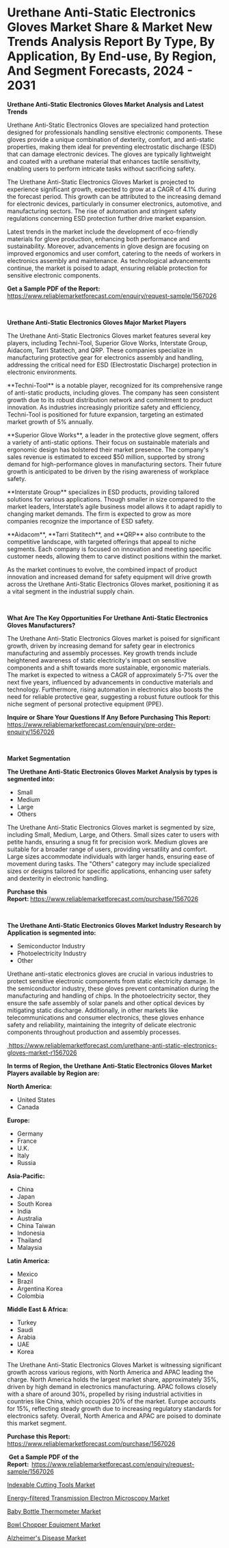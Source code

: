 <p><h1>Urethane Anti-Static Electronics Gloves Market Share & Market New Trends Analysis Report By Type, By Application, By End-use, By Region, And Segment Forecasts, 2024 - 2031</h1></p><p><strong>Urethane Anti-Static Electronics Gloves Market Analysis and Latest Trends</strong></p>
<p><p>Urethane Anti-Static Electronics Gloves are specialized hand protection designed for professionals handling sensitive electronic components. These gloves provide a unique combination of dexterity, comfort, and anti-static properties, making them ideal for preventing electrostatic discharge (ESD) that can damage electronic devices. The gloves are typically lightweight and coated with a urethane material that enhances tactile sensitivity, enabling users to perform intricate tasks without sacrificing safety.</p><p>The Urethane Anti-Static Electronics Gloves Market is projected to experience significant growth, expected to grow at a CAGR of 4.1% during the forecast period. This growth can be attributed to the increasing demand for electronic devices, particularly in consumer electronics, automotive, and manufacturing sectors. The rise of automation and stringent safety regulations concerning ESD protection further drive market expansion. </p><p>Latest trends in the market include the development of eco-friendly materials for glove production, enhancing both performance and sustainability. Moreover, advancements in glove design are focusing on improved ergonomics and user comfort, catering to the needs of workers in electronics assembly and maintenance. As technological advancements continue, the market is poised to adapt, ensuring reliable protection for sensitive electronic components.</p></p>
<p><strong>Get a Sample PDF of the Report:&nbsp;</strong> <a href="https://www.reliablemarketforecast.com/enquiry/request-sample/1567026">https://www.reliablemarketforecast.com/enquiry/request-sample/1567026</a></p>
<p>&nbsp;</p>
<p><strong>Urethane Anti-Static Electronics Gloves Major Market Players</strong></p>
<p><p>The Urethane Anti-Static Electronics Gloves market features several key players, including Techni-Tool, Superior Glove Works, Interstate Group, Aidacom, Tarri Statitech, and QRP. These companies specialize in manufacturing protective gear for electronics assembly and handling, addressing the critical need for ESD (Electrostatic Discharge) protection in electronic environments.</p><p>**Techni-Tool** is a notable player, recognized for its comprehensive range of anti-static products, including gloves. The company has seen consistent growth due to its robust distribution network and commitment to product innovation. As industries increasingly prioritize safety and efficiency, Techni-Tool is positioned for future expansion, targeting an estimated market growth of 5% annually.</p><p>**Superior Glove Works**, a leader in the protective glove segment, offers a variety of anti-static options. Their focus on sustainable materials and ergonomic design has bolstered their market presence. The company's sales revenue is estimated to exceed $50 million, supported by strong demand for high-performance gloves in manufacturing sectors. Their future growth is anticipated to be driven by the rising awareness of workplace safety.</p><p>**Interstate Group** specializes in ESD products, providing tailored solutions for various applications. Though smaller in size compared to the market leaders, Interstate’s agile business model allows it to adapt rapidly to changing market demands. The firm is expected to grow as more companies recognize the importance of ESD safety.</p><p>**Aidacom**, **Tarri Statitech**, and **QRP** also contribute to the competitive landscape, with targeted offerings that appeal to niche segments. Each company is focused on innovation and meeting specific customer needs, allowing them to carve distinct positions within the market.</p><p>As the market continues to evolve, the combined impact of product innovation and increased demand for safety equipment will drive growth across the Urethane Anti-Static Electronics Gloves market, positioning it as a vital segment in the industrial supply chain.</p></p>
<p>&nbsp;</p>
<p><strong>What Are The Key Opportunities For Urethane Anti-Static Electronics Gloves Manufacturers?</strong></p>
<p><p>The Urethane Anti-Static Electronics Gloves market is poised for significant growth, driven by increasing demand for safety gear in electronics manufacturing and assembly processes. Key growth trends include heightened awareness of static electricity's impact on sensitive components and a shift towards more sustainable, ergonomic materials. The market is expected to witness a CAGR of approximately 5-7% over the next five years, influenced by advancements in conductive materials and technology. Furthermore, rising automation in electronics also boosts the need for reliable protective gear, suggesting a robust future outlook for this niche segment of personal protective equipment (PPE).</p></p>
<p><strong>Inquire or Share Your Questions If Any Before Purchasing This Report:</strong> <a href="https://www.reliablemarketforecast.com/enquiry/pre-order-enquiry/1567026">https://www.reliablemarketforecast.com/enquiry/pre-order-enquiry/1567026</a></p>
<p>&nbsp;</p>
<p><strong>Market Segmentation</strong></p>
<p><strong>The Urethane Anti-Static Electronics Gloves Market Analysis by types is segmented into:</strong></p>
<p><ul><li>Small</li><li>Medium</li><li>Large</li><li>Others</li></ul></p>
<p><p>The Urethane Anti-Static Electronics Gloves market is segmented by size, including Small, Medium, Large, and Others. Small sizes cater to users with petite hands, ensuring a snug fit for precision work. Medium gloves are suitable for a broader range of users, providing versatility and comfort. Large sizes accommodate individuals with larger hands, ensuring ease of movement during tasks. The "Others" category may include specialized sizes or designs tailored for specific applications, enhancing user safety and dexterity in electronic handling.</p></p>
<p><strong>Purchase this Report:&nbsp;</strong><a href="https://www.reliablemarketforecast.com/purchase/1567026">https://www.reliablemarketforecast.com/purchase/1567026</a></p>
<p>&nbsp;</p>
<p><strong>The Urethane Anti-Static Electronics Gloves Market Industry Research by Application is segmented into:</strong></p>
<p><ul><li>Semiconductor Industry</li><li>Photoelectricity Industry</li><li>Other</li></ul></p>
<p><p>Urethane anti-static electronics gloves are crucial in various industries to protect sensitive electronic components from static electricity damage. In the semiconductor industry, these gloves prevent contamination during the manufacturing and handling of chips. In the photoelectricity sector, they ensure the safe assembly of solar panels and other optical devices by mitigating static discharge. Additionally, in other markets like telecommunications and consumer electronics, these gloves enhance safety and reliability, maintaining the integrity of delicate electronic components throughout production and assembly processes.</p></p>
<p><a href="https://www.reliablemarketforecast.com/urethane-anti-static-electronics-gloves-market-r1567026">&nbsp;https://www.reliablemarketforecast.com/urethane-anti-static-electronics-gloves-market-r1567026</a></p>
<p><strong>In terms of Region, the Urethane Anti-Static Electronics Gloves Market Players available by Region are:</strong></p>
<p>
    <p> <strong> North America: </strong>
        <ul>
            <li>United States</li>
            <li>Canada</li>
        </ul>
        </p> 
    <p> <strong> Europe: </strong>
        <ul>
            <li>Germany</li>
            <li>France</li>
            <li>U.K.</li>
            <li>Italy</li>
            <li>Russia</li>
        </ul>
        </p> 
    <p> <strong> Asia-Pacific: </strong>
        <ul>
            <li>China</li>
            <li>Japan</li>
            <li>South Korea</li>
            <li>India</li>
            <li>Australia</li>
            <li>China Taiwan</li>
            <li>Indonesia</li>
            <li>Thailand</li>
            <li>Malaysia</li>
        </ul>
        </p> 
    <p> <strong> Latin America: </strong>
        <ul>
            <li>Mexico</li>
            <li>Brazil</li>
            <li>Argentina Korea</li>
            <li>Colombia</li>
        </ul>
        </p> 
    <p> <strong> Middle East & Africa: </strong>
        <ul>
            <li>Turkey</li>
            <li>Saudi</li>
            <li>Arabia</li>
            <li>UAE</li>
            <li>Korea</li>
        </ul>
    </p>
    </p>
<p><p>The Urethane Anti-Static Electronics Gloves Market is witnessing significant growth across various regions, with North America and APAC leading the charge. North America holds the largest market share, approximately 35%, driven by high demand in electronics manufacturing. APAC follows closely with a share of around 30%, propelled by rising industrial activities in countries like China, which occupies 20% of the market. Europe accounts for 15%, reflecting steady growth due to increasing regulatory standards for electronics safety. Overall, North America and APAC are poised to dominate this market segment.</p></p>
<p><strong>Purchase this Report: </strong><a href="https://www.reliablemarketforecast.com/purchase/1567026">https://www.reliablemarketforecast.com/purchase/1567026</a></p>
<p>&nbsp;<strong>Get a Sample PDF of the Report:&nbsp;&nbsp;</strong><a href="https://www.reliablemarketforecast.com/enquiry/request-sample/1567026">https://www.reliablemarketforecast.com/enquiry/request-sample/1567026</a></p>
<p><strong></strong></p>
<p><p><a href="https://www.linkedin.com/pulse/indexable-cutting-tools-market-size-type-cemented-tungsten-drnkf?trackingId=uil6GCbWSgC7DThfO6PxHg%3D%3D">Indexable Cutting Tools Market</a></p><p><a href="https://medium.com/@loganrew1964/global-energy-filtered-transmission-electron-microscopy-market-status-2024-2031-and-forecast-by-f8cd1b5f8519">Energy-filtered Transmission Electron Microscopy Market</a></p><p><a href="https://issuu.com/reportprime-2/docs/baby-bottle-thermometer-market-size_a59ce344e55011">Baby Bottle Thermometer Market</a></p><p><a href="https://issuu.com/reportprime-2/docs/bowl-chopper-equipment-market-size-_c7e920ca35bbc0">Bowl Chopper Equipment Market</a></p><p><a href="https://www.linkedin.com/pulse/alzheimers-disease-market-size-segmentation-trends-growth-pzf4c">Alzheimer's Disease Market</a></p></p>
